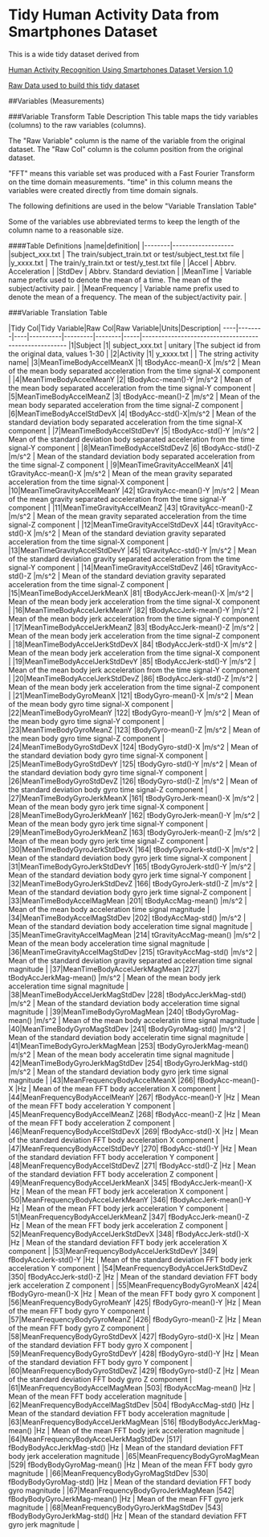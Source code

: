 # Tidy Human Activity Data from Smartphones Dataset
This is a wide tidy dataset derived from

[Human Activity Recognition Using Smartphones Dataset Version 1.0](http://archive.ics.uci.edu/ml/datasets/Human+Activity+Recognition+Using+Smartphones)

[Raw Data used to build this tidy dataset](https://d396qusza40orc.cloudfront.net/getdata%2Fprojectfiles%2FUCI%20HAR%20Dataset.zip)

##Variables (Measurements)

###Variable Transform Table Description
This table maps the tidy variables (columns) to the raw variables (columns).

The "Raw Variable" column is the name of the variable from the original dataset.  The "Raw Col" column is the column position 
from the original dataset.

"FFT" means this variable set was produced with a Fast Fourier Transform on the time domain measurements.  "time" in this column means the variables were created directly from time domain signals.

The following definitions are used in the below "Variable Translation Table"

Some of the variables use abbreviated terms to keep the length of the column name to a reasonable size.

####Table Definitions
|name|definition|
|--------|-------------------
|subject_xxx.txt | The train/subject_train.txt or test/subject_test.txt file  |
|y_xxxx.txt | The train/y_train.txt or test/y_test.txt file  |
|Accel | Abbrv. Acceleration |
|StdDev | Abbrv. Standard deviation |
|MeanTime | Variable name prefix used to denote the mean of a time.  The mean of the subject/activity pair.   |
|MeanFrequency | Variable name prefix used to denote the mean of a frequency.  The mean of the subject/activity pair. |


###Variable Translation Table

|Tidy Col|Tidy Variable|Raw Col|Raw Variable|Units|Description|
----|--------|----|----------|---------|--------|-----|------------------------------------------------------
|1|Subject |1| subject_xxx.txt | unitary |The subject id from the original data, values 1-30 |
|2|Activity |1| y_xxxx.txt |  | The string activity name|
|3|MeanTimeBodyAccelMeanX |1| tBodyAcc-mean()-X |m/s^2 | Mean of the mean body separated acceleration from the time signal-X component |
|4|MeanTimeBodyAccelMeanY |2| tBodyAcc-mean()-Y |m/s^2 | Mean of the mean body separated acceleration from the time signal-Y component |
|5|MeanTimeBodyAccelMeanZ |3| tBodyAcc-mean()-Z |m/s^2 | Mean of the mean body separated acceleration from the time signal-Z component |
|6|MeanTimeBodyAccelStdDevX |4| tBodyAcc-std()-X|m/s^2 | Mean of the standard deviation body separated acceleration from the time signal-X component |
|7|MeanTimeBodyAccelStdDevY |5| tBodyAcc-std()-Y |m/s^2 | Mean of the standard deviation body separated acceleration from the time signal-Y component |
|8|MeanTimeBodyAccelStdDevZ |6| tBodyAcc-std()-Z |m/s^2 | Mean of the standard deviation body separated acceleration from the time signal-Z component |
|9|MeanTimeGravityAccelMeanX |41| tGravityAcc-mean()-X |m/s^2 | Mean of the mean gravity separated acceleration from the time signal-X component |
|10|MeanTimeGravityAccelMeanY |42| tGravityAcc-mean()-Y |m/s^2 | Mean of the mean gravity separated acceleration from the time signal-Y component |
|11|MeanTimeGravityAccelMeanZ |43| tGravityAcc-mean()-Z |m/s^2 | Mean of the mean gravity separated acceleration from the time signal-Z component |
|12|MeanTimeGravityAccelStdDevX |44| tGravityAcc-std()-X |m/s^2 | Mean of the standard deviation gravity separated acceleration from the time signal-X component |
|13|MeanTimeGravityAccelStdDevY |45| tGravityAcc-std()-Y |m/s^2 | Mean of the standard deviation gravity separated acceleration from the time signal-Y component |
|14|MeanTimeGravityAccelStdDevZ |46| tGravityAcc-std()-Z |m/s^2 | Mean of the standard deviation gravity separated acceleration from the time signal-Z component |
|15|MeanTimeBodyAccelJerkMeanX |81| tBodyAccJerk-mean()-X |m/s^2 | Mean of the mean body jerk acceleration from the time signal-X component |
|16|MeanTimeBodyAccelJerkMeanY |82| tBodyAccJerk-mean()-Y |m/s^2 | Mean of the mean body jerk acceleration from the time signal-Y component  |
|17|MeanTimeBodyAccelJerkMeanZ |83| tBodyAccJerk-mean()-Z |m/s^2 | Mean of the mean body jerk acceleration from the time signal-Z component  |
|18|MeanTimeBodyAccelJerkStdDevX |84| tBodyAccJerk-std()-X |m/s^2 | Mean of the mean body jerk acceleration from the time signal-X component  |
|19|MeanTimeBodyAccelJerkStdDevY |85| tBodyAccJerk-std()-Y |m/s^2 | Mean of the mean body jerk acceleration from the time signal-Y component  |
|20|MeanTimeBodyAccelJerkStdDevZ |86| tBodyAccJerk-std()-Z |m/s^2 | Mean of the mean body jerk acceleration from the time signal-Z component  |
|21|MeanTimeBodyGyroMeanX |121| tBodyGyro-mean()-X |m/s^2 | Mean of the mean body gyro time signal-X component |
|22|MeanTimeBodyGyroMeanY |122| tBodyGyro-mean()-Y |m/s^2 | Mean of the mean body gyro time signal-Y component |
|23|MeanTimeBodyGyroMeanZ |123| tBodyGyro-mean()-Z |m/s^2 | Mean of the mean body gyro time signal-Z component |
|24|MeanTimeBodyGyroStdDevX |124| tBodyGyro-std()-X |m/s^2 | Mean of the standard deviation body gyro time signal-X component |
|25|MeanTimeBodyGyroStdDevY |125| tBodyGyro-std()-Y |m/s^2 | Mean of the standard deviation body gyro time signal-Y component |
|26|MeanTimeBodyGyroStdDevZ |126| tBodyGyro-std()-Z |m/s^2 | Mean of the standard deviation body gyro time signal-Z component |
|27|MeanTimeBodyGyroJerkMeanX |161| tBodyGyroJerk-mean()-X |m/s^2 | Mean of the mean body gyro jerk time signal-X component |
|28|MeanTimeBodyGyroJerkMeanY |162| tBodyGyroJerk-mean()-Y |m/s^2 | Mean of the mean body gyro jerk time signal-Y component |
|29|MeanTimeBodyGyroJerkMeanZ |163| tBodyGyroJerk-mean()-Z |m/s^2 | Mean of the mean body gyro jerk time signal-Z component |
|30|MeanTimeBodyGyroJerkStdDevX |164| tBodyGyroJerk-std()-X |m/s^2 | Mean of the standard deviation body gyro jerk time signal-X component |
|31|MeanTimeBodyGyroJerkStdDevY |165| tBodyGyroJerk-std()-Y |m/s^2 | Mean of the standard deviation body gyro jerk time signal-Y component |
|32|MeanTimeBodyGyroJerkStdDevZ |166| tBodyGyroJerk-std()-Z |m/s^2 | Mean of the standard deviation body gyro jerk time signal-Z component |
|33|MeanTimeBodyAccelMagMean |201| tBodyAccMag-mean() |m/s^2 | Mean of the mean body acceleration time signal magnitude |
|34|MeanTimeBodyAccelMagStdDev |202| tBodyAccMag-std() |m/s^2 | Mean of the standard deviation body acceleration time signal magnitude |
|35|MeanTimeGravityAccelMagMean |214| tGravityAccMag-mean() |m/s^2 | Mean of the mean body acceleration time signal magnitude |
|36|MeanTimeGravityAccelMagStdDev |215| tGravityAccMag-std() |m/s^2 | Mean of the standard deviation gravity separated acceleration time signal magnitude  |
|37|MeanTimeBodyAccelJerkMagMean |227| tBodyAccJerkMag-mean() |m/s^2 | Mean of the mean body jerk acceleration time signal magnitude  |
|38|MeanTimeBodyAccelJerkMagStdDev |228| tBodyAccJerkMag-std() |m/s^2 | Mean of the standard deviation body acceleration time signal magnitude  |
|39|MeanTimeBodyGyroMagMean |240| tBodyGyroMag-mean() |m/s^2 | Mean of the mean body acceleratin time signal magnitude  |
|40|MeanTimeBodyGyroMagStdDev |241| tBodyGyroMag-std() |m/s^2 | Mean of the standard deviation body acceleratin time signal magnitude  |
|41|MeanTimeBodyGyroJerkMagMean |253| tBodyGyroJerkMag-mean() |m/s^2 | Mean of the mean body acceleratin time signal magnitude  |
|42|MeanTimeBodyGyroJerkMagStdDev |254| tBodyGyroJerkMag-std() |m/s^2 | Mean of the standard deviation body gyro jerk time signal magnitude  |
|43|MeanFrequencyBodyAccelMeanX |266| fBodyAcc-mean()-X |Hz | Mean of the mean FFT body acceleration X component |
|44|MeanFrequencyBodyAccelMeanY |267| fBodyAcc-mean()-Y |Hz | Mean of the mean FFT body acceleration Y component  |
|45|MeanFrequencyBodyAccelMeanZ |268| fBodyAcc-mean()-Z |Hz | Mean of the mean FFT body acceleration Z component  |
|46|MeanFrequencyBodyAccelStdDevX |269| fBodyAcc-std()-X |Hz | Mean of the standard deviation FFT body acceleration X component  |
|47|MeanFrequencyBodyAccelStdDevY |270| fBodyAcc-std()-Y |Hz | Mean of the standard deviation FFT body acceleration Y component  |
|48|MeanFrequencyBodyAccelStdDevZ |271| fBodyAcc-std()-Z |Hz | Mean of the standard deviation FFT body acceleration Z component  |
|49|MeanFrequencyBodyAccelJerkMeanX |345| fBodyAccJerk-mean()-X |Hz | Mean of the mean FFT body jerk acceleration X component  |
|50|MeanFrequencyBodyAccelJerkMeanY |346| fBodyAccJerk-mean()-Y |Hz | Mean of the mean FFT body jerk acceleration Y component  |
|51|MeanFrequencyBodyAccelJerkMeanZ |347| fBodyAccJerk-mean()-Z |Hz | Mean of the mean FFT body jerk acceleration Z component  |
|52|MeanFrequencyBodyAccelJerkStdDevX |348| fBodyAccJerk-std()-X |Hz | Mean of the standard deviation FFT body jerk acceleration X component  |
|53|MeanFrequencyBodyAccelJerkStdDevY |349| fBodyAccJerk-std()-Y |Hz | Mean of the standard deviation FFT body jerk acceleration Y component  |
|54|MeanFrequencyBodyAccelJerkStdDevZ |350| fBodyAccJerk-std()-Z |Hz | Mean of the standard deviation FFT body jerk acceleration Z component  |
|55|MeanFrequencyBodyGyroMeanX |424| fBodyGyro-mean()-X |Hz | Mean of the mean FFT body gyro X component  |
|56|MeanFrequencyBodyGyroMeanY |425| fBodyGyro-mean()-Y |Hz | Mean of the mean FFT body gyro Y component  |
|57|MeanFrequencyBodyGyroMeanZ |426| fBodyGyro-mean()-Z |Hz | Mean of the mean FFT body gyro Z component  |
|58|MeanFrequencyBodyGyroStdDevX |427| fBodyGyro-std()-X |Hz | Mean of the standard deviation FFT body gyro X component  |
|59|MeanFrequencyBodyGyroStdDevY |428| fBodyGyro-std()-Y |Hz | Mean of the standard deviation FFT body gyro Y component  |
|60|MeanFrequencyBodyGyroStdDevZ |429| fBodyGyro-std()-Z |Hz | Mean of the standard deviation FFT body gyro Z component  |
|61|MeanFrequencyBodyAccelMagMean |503| fBodyAccMag-mean() |Hz | Mean of the mean FFT body acceleration magnitude  |
|62|MeanFrequencyBodyAccelMagStdDev |504| fBodyAccMag-std() |Hz | Mean of the standard deviation FFT body acceleration magnitude  |
|63|MeanFrequencyBodyAccelJerkMagMean |516| fBodyBodyAccJerkMag-mean() |Hz | Mean of the mean FFT body jerk acceleration magnitude  |
|64|MeanFrequencyBodyAccelJerkMagStdDev |517| fBodyBodyAccJerkMag-std() |Hz | Mean of the standard deviation FFT body jerk acceleration magnitude  |
|65|MeanFrequencyBodyGyroMagMean |529| fBodyBodyGyroMag-mean() |Hz | Mean of the mean FFT body gyro magnitude  |
|66|MeanFrequencyBodyGyroMagStdDev |530| fBodyBodyGyroMag-std() |Hz | Mean of the standard deviation FFT body gyro magnitude  |
|67|MeanFrequencyBodyGyroJerkMagMean |542| fBodyBodyGyroJerkMag-mean() |Hz | Mean of the mean FFT gyro jerk magnitude  |
|68|MeanFrequencyBodyGyroJerkMagStdDev |543| fBodyBodyGyroJerkMag-std() |Hz | Mean of the standard deviation FFT gyro jerk magnitude |
 
